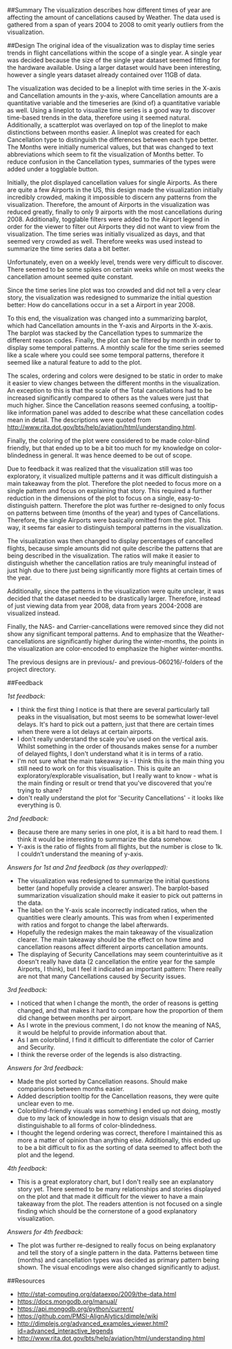 ##Summary
The visualization describes how different times of year are affecting the amount of cancellations caused by Weather. The data used is gathered from a span of years 2004 to 2008 to omit yearly outliers from the visualization.

##Design
The original idea of the visualization was to display time series trends in flight cancellations within the scope of a single year. A single year was decided because the size of the single year dataset seemed fitting for the hardware available. Using a larger dataset would have been interesting, however a single years dataset already contained over 11GB of data.

The visualization was decided to be a lineplot with time series in the X-axis and Cancellation amounts in the y-axis, where Cancellation amounts are a quantitative variable and the timeseries are (kind of) a quantitative variable as well. Using a lineplot to visualize time series is a good way to discover time-based trends in the data, therefore using it seemed natural. Additionally, a scatterplot was overlayed on top of the lineplot to make distinctions between months easier. A lineplot was created for each Cancellation type to distinguish the differences between each type better. The Months were initially numerical values, but that was changed to text abbreviations which seem to fit the visualization of Months better. To reduce confusion in the Cancellation types, summaries of the types were added under a togglable button.

Initially, the plot displayed cancellation values for single Airports. As there are quite a few Airports in the US, this design made the visualization initially incredibly crowded, making it impossible to discern any patterns from the visualization. Therefore, the amount of Airports in the visualization was reduced greatly, finally to only 9 airports with the most cancellations during 2008. Additionally, togglable filters were added to the Airport legend in order for the viewer to filter out Airports they did not want to view from the visualization. The time series was initially visualized as days, and that seemed very crowded as well. Therefore weeks was used instead to summarize the time series data a bit better.

Unfortunately, even on a weekly level, trends were very difficult to discover. There seemed to be some spikes on certain weeks while on most weeks the cancellation amount seemed quite constant.

Since the time series line plot was too crowded and did not tell a very clear story, the visualization was redesigned to summarize the initial question better: How do cancellations occur in a set a Airport in year 2008.

To this end, the visualization was changed into a summarizing barplot, which had Cancellation amounts in the Y-axis and Airports in the X-axis. The barplot was stacked by the Cancellation types to summarize the different reason codes. Finally, the plot can be filtered by month in order to display some temporal patterns. A monthly scale for the time series seemed like a scale where you could see some temporal patterns, therefore it seemed like a natural feature to add to the plot.

The scales, ordering and colors were designed to be static in order to make it easier to view changes between the different months in the visualization. An exception to this is that the scale of the Total cancellations had to be increased significantly compared to others as the values were just that much higher. Since the Cancellation reasons seemed confusing, a tooltip-like information panel was added to describe what these cancellation codes mean in detail. The descriptions were quoted from http://www.rita.dot.gov/bts/help/aviation/html/understanding.html.

Finally, the coloring of the plot were considered to be made color-blind friendly, but that ended up to be a bit too much for my knowledge on color-blindedness in general. It was hence deemed to be out of scope.

Due to feedback it was realized that the visualization still was too exploratory, it visualized multiple patterns and it was difficult distinguish a main takeaway from the plot. Therefore the plot needed to focus more on a single pattern and focus on explaining that story. This required a further reduction in the dimensions of the plot to focus on a single, easy-to-distinguish pattern. Therefore the plot was further re-designed to only focus on patterns between time (months of the year) and types of Cancellations. Therefore, the single Airports were basically omitted from the plot. This way, it seems far easier to distinguish temporal patterns in the visualization.

The visualization was then changed to display percentages of cancelled flights, because simple amounts did not quite describe the patterns that are being described in the visualization. The ratios will make it easier to distinguish whether the cancellation ratios are truly meaningful instead of just high due to there just being significantly more flights at certain times of the year.

Additionally, since the patterns in the visualization were quite unclear, it was decided that the dataset needed to be drastically larger. Therefore, instead of just viewing data from year 2008, data from years 2004-2008 are visualized instead.

Finally, the NAS- and Carrier-cancellations were removed since they did not show any significant temporal patterns. And to emphasize that the Weather-cancellations are significantly higher during the winter-months, the points in the visualization are color-encoded to emphasize the higher winter-months.

The previous designs are in previous/- and previous-060216/-folders of the project directory.

##Feedback

*1st feedback:*
- I think the first thing I notice is that there are several particularly tall peaks in the visualisation, but most seems to be somewhat lower-level delays. It's hard to pick out a pattern, just that there are certain times when there were a lot delays at certain airports.
- I don't really understand the scale you've used on the vertical axis. Whilst something in the order of thousands makes sense for a number of delayed flights, I don't understand what it is in terms of a ratio.
- I'm not sure what the main takeaway is - I think this is the main thing you still need to work on for this visualisation. This is quite an exploratory/explorable visualisation, but I really want to know - what is the main finding or result or trend that you've discovered that you're trying to share?
-  don't really understand the plot for 'Security Cancellations' - it looks like everything is 0.

*2nd feedback:*
- Because there are many series in one plot, it is a bit hard to read them. I think it would be interesting to summarize the data somehow.
- Y-axis is the ratio of flights from all flights, but the number is close to 1k. I couldn’t understand the meaning of y-axis.

*Answers for 1st and 2nd feedback (as they overlapped):*
- The visualization was redesigned to summarize the initial questions better (and hopefully provide a clearer answer). The barplot-based summarization visualization should make it easier to pick out patterns in the data.
- The label on the Y-axis scale incorrectly indicated ratios, when the quantities were clearly amounts. This was from when I experimented with ratios and forgot to change the label afterwards.
- Hopefully the redesign makes the main takeaway of the visualization clearer. The main takeaway should be the effect on how time and cancellation reasons affect different airports cancellation amounts.
- The displaying of Security Cancellations may seem counterintuitive as it doesn't really have data (2 cancellation the entire year for the sample Airports, I think), but I feel it indicated an important pattern: There really are not that many Cancellations caused by Security issues.

*3rd feedback:*
- I noticed that when I change the month, the order of reasons is getting changed, and that makes it hard to compare how the proportion of them did change between months per airport.
- As I wrote in the previous comment, I do not know the meaning of NAS, it would be helpful to provide information about that.
- As I am colorblind, I find it difficult to differentiate the color of Carrier and Security.
- I think the reverse order of the legends is also distracting.

*Answers for 3rd feedback:*
- Made the plot sorted by Cancellation reasons. Should make comparisons between months easier.
- Added description tooltip for the Cancellation reasons, they were quite unclear even to me.
- Colorblind-friendly visuals was something I ended up not doing, mostly due to my lack of knowledge in how to design visuals that are distinguishable to all forms of color-blindedness.
- I thought the legend ordering was correct, therefore I maintained this as more a matter of opinion than anything else. Additionally, this ended up to be a bit difficult to fix as the sorting of data seemed to affect both the plot and the legend.

*4th feedback:*
- This is a great exploratory chart, but I don't really see an explanatory story yet. There seemed to be many relationships and stories displayed on the plot and that made it difficult for the viewer to have a main takeaway from the plot. The readers attention is not focused on a single finding which should be the cornerstone of a good explanatory visualization.

*Answers for 4th feedback:*
- The plot was further re-designed to really focus on being explanatory and tell the story of a single pattern in the data. Patterns between time (months) and cancellation types was decided as primary pattern being shown. The visual encodings were also changed significantly to adjust.


##Resources
- http://stat-computing.org/dataexpo/2009/the-data.html
- https://docs.mongodb.org/manual/
- https://api.mongodb.org/python/current/
- https://github.com/PMSI-AlignAlytics/dimple/wiki
- http://dimplejs.org/advanced_examples_viewer.html?id=advanced_interactive_legends 
- http://www.rita.dot.gov/bts/help/aviation/html/understanding.html
